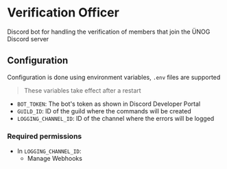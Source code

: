 # Verification Officer

Discord bot for handling the verification of members that join the ÜNOG Discord server

## Configuration

Configuration is done using environment variables, `.env` files are supported

> These variables take effect after a restart

- `BOT_TOKEN`: The bot's token as shown in Discord Developer Portal
- `GUILD_ID`: ID of the guild where the commands will be created
- `LOGGING_CHANNEL_ID`: ID of the channel where the errors will be logged

### Required permissions

- In `LOGGING_CHANNEL_ID`:
    - Manage Webhooks
